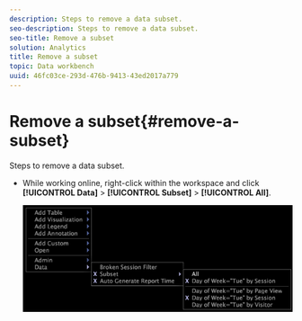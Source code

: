 ```yaml
---
description: Steps to remove a data subset.
seo-description: Steps to remove a data subset.
seo-title: Remove a subset
solution: Analytics
title: Remove a subset
topic: Data workbench
uuid: 46fc03ce-293d-476b-9413-43ed2017a779
---
```


# Remove a subset{#remove-a-subset}

Steps to remove a data subset.

* While working online, right-click within the workspace and click **[!UICONTROL Data]** > **[!UICONTROL Subset]** > **[!UICONTROL All]**.

  ![](assets/mnu_Subset_All.png)

